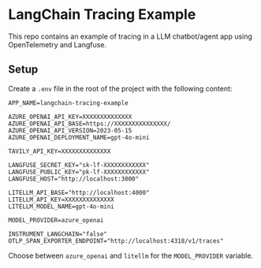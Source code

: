 # LangChain Tracing Example

This repo contains an example of tracing in a LLM chatbot/agent app using OpenTelemetry and Langfuse.

## Setup

Create a `.env` file in the root of the project with the following content:

```shell
APP_NAME=langchain-tracing-example

AZURE_OPENAI_API_KEY=XXXXXXXXXXXXXX
AZURE_OPENAI_API_BASE=https://XXXXXXXXXXXXXXX/
AZURE_OPENAI_API_VERSION=2023-05-15
AZURE_OPENAI_DEPLOYMENT_NAME=gpt-4o-mini

TAVILY_API_KEY=XXXXXXXXXXXXXX

LANGFUSE_SECRET_KEY="sk-lf-XXXXXXXXXXXX"
LANGFUSE_PUBLIC_KEY="pk-lf-XXXXXXXXXXXX"
LANGFUSE_HOST="http://localhost:3000"

LITELLM_API_BASE="http://localhost:4000"
LITELLM_API_KEY=XXXXXXXXXXXXXX
LITELLM_MODEL_NAME=gpt-4o-mini

MODEL_PROVIDER=azure_openai

INSTRUMENT_LANGCHAIN="false"
OTLP_SPAN_EXPORTER_ENDPOINT="http://localhost:4318/v1/traces"
```

Choose between `azure_openai` and `litellm` for the `MODEL_PROVIDER` variable.

